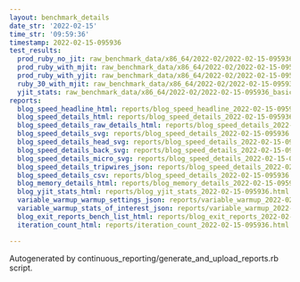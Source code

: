 ```yaml
---
layout: benchmark_details
date_str: '2022-02-15'
time_str: '09:59:36'
timestamp: 2022-02-15-095936
test_results:
  prod_ruby_no_jit: raw_benchmark_data/x86_64/2022-02/2022-02-15-095936_basic_benchmark_prod_ruby_no_jit.json
  prod_ruby_with_mjit: raw_benchmark_data/x86_64/2022-02/2022-02-15-095936_basic_benchmark_prod_ruby_with_mjit.json
  prod_ruby_with_yjit: raw_benchmark_data/x86_64/2022-02/2022-02-15-095936_basic_benchmark_prod_ruby_with_yjit.json
  ruby_30_with_mjit: raw_benchmark_data/x86_64/2022-02/2022-02-15-095936_basic_benchmark_ruby_30_with_mjit.json
  yjit_stats: raw_benchmark_data/x86_64/2022-02/2022-02-15-095936_basic_benchmark_yjit_stats.json
reports:
  blog_speed_headline_html: reports/blog_speed_headline_2022-02-15-095936.html
  blog_speed_details_html: reports/blog_speed_details_2022-02-15-095936.html
  blog_speed_details_raw_details_html: reports/blog_speed_details_2022-02-15-095936.raw_details.html
  blog_speed_details_svg: reports/blog_speed_details_2022-02-15-095936.svg
  blog_speed_details_head_svg: reports/blog_speed_details_2022-02-15-095936.head.svg
  blog_speed_details_back_svg: reports/blog_speed_details_2022-02-15-095936.back.svg
  blog_speed_details_micro_svg: reports/blog_speed_details_2022-02-15-095936.micro.svg
  blog_speed_details_tripwires_json: reports/blog_speed_details_2022-02-15-095936.tripwires.json
  blog_speed_details_csv: reports/blog_speed_details_2022-02-15-095936.csv
  blog_memory_details_html: reports/blog_memory_details_2022-02-15-095936.html
  blog_yjit_stats_html: reports/blog_yjit_stats_2022-02-15-095936.html
  variable_warmup_warmup_settings_json: reports/variable_warmup_2022-02-15-095936.warmup_settings.json
  variable_warmup_stats_of_interest_json: reports/variable_warmup_2022-02-15-095936.stats_of_interest.json
  blog_exit_reports_bench_list_html: reports/blog_exit_reports_2022-02-15-095936.bench_list.html
  iteration_count_html: reports/iteration_count_2022-02-15-095936.html

---
```

Autogenerated by continuous_reporting/generate_and_upload_reports.rb script.
